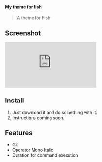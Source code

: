 #### My theme for fish
> A theme for Fish.

## Screenshot

![screenshot](https://raw.githubusercontent.com/edenstrom/edenstrom-fish-theme/master/README.md)

## Install

1. Just download it and do something with it.
2. Instructions coming soon.

## Features

* Git
* Operator Mono Italic
* Duration for command execution